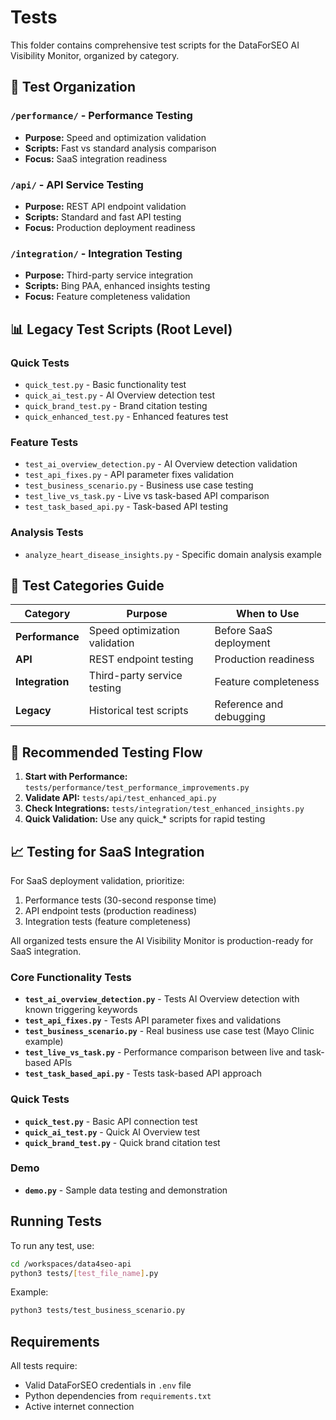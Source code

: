 # Tests

This folder contains comprehensive test scripts for the DataForSEO AI Visibility Monitor, organized by category.

## 📁 Test Organization

### `/performance/` - Performance Testing
- **Purpose:** Speed and optimization validation
- **Scripts:** Fast vs standard analysis comparison
- **Focus:** SaaS integration readiness

### `/api/` - API Service Testing  
- **Purpose:** REST API endpoint validation
- **Scripts:** Standard and fast API testing
- **Focus:** Production deployment readiness

### `/integration/` - Integration Testing
- **Purpose:** Third-party service integration
- **Scripts:** Bing PAA, enhanced insights testing
- **Focus:** Feature completeness validation

## 📊 Legacy Test Scripts (Root Level)

### Quick Tests
- `quick_test.py` - Basic functionality test
- `quick_ai_test.py` - AI Overview detection test
- `quick_brand_test.py` - Brand citation testing
- `quick_enhanced_test.py` - Enhanced features test

### Feature Tests
- `test_ai_overview_detection.py` - AI Overview detection validation
- `test_api_fixes.py` - API parameter fixes validation
- `test_business_scenario.py` - Business use case testing
- `test_live_vs_task.py` - Live vs task-based API comparison
- `test_task_based_api.py` - Task-based API testing

### Analysis Tests
- `analyze_heart_disease_insights.py` - Specific domain analysis example

## 🎯 Test Categories Guide

| Category | Purpose | When to Use |
|----------|---------|-------------|
| **Performance** | Speed optimization validation | Before SaaS deployment |
| **API** | REST endpoint testing | Production readiness |
| **Integration** | Third-party service testing | Feature completeness |
| **Legacy** | Historical test scripts | Reference and debugging |

## 🚀 Recommended Testing Flow

1. **Start with Performance:** `tests/performance/test_performance_improvements.py`
2. **Validate API:** `tests/api/test_enhanced_api.py`
3. **Check Integrations:** `tests/integration/test_enhanced_insights.py`
4. **Quick Validation:** Use any quick_* scripts for rapid testing

## 📈 Testing for SaaS Integration

For SaaS deployment validation, prioritize:
1. Performance tests (30-second response time)
2. API endpoint tests (production readiness)
3. Integration tests (feature completeness)

All organized tests ensure the AI Visibility Monitor is production-ready for SaaS integration.

### Core Functionality Tests
- **`test_ai_overview_detection.py`** - Tests AI Overview detection with known triggering keywords
- **`test_api_fixes.py`** - Tests API parameter fixes and validations
- **`test_business_scenario.py`** - Real business use case test (Mayo Clinic example)
- **`test_live_vs_task.py`** - Performance comparison between live and task-based APIs
- **`test_task_based_api.py`** - Tests task-based API approach

### Quick Tests
- **`quick_test.py`** - Basic API connection test
- **`quick_ai_test.py`** - Quick AI Overview test
- **`quick_brand_test.py`** - Quick brand citation test

### Demo
- **`demo.py`** - Sample data testing and demonstration

## Running Tests

To run any test, use:
```bash
cd /workspaces/data4seo-api
python3 tests/[test_file_name].py
```

Example:
```bash
python3 tests/test_business_scenario.py
```

## Requirements

All tests require:
- Valid DataForSEO credentials in `.env` file
- Python dependencies from `requirements.txt`
- Active internet connection
